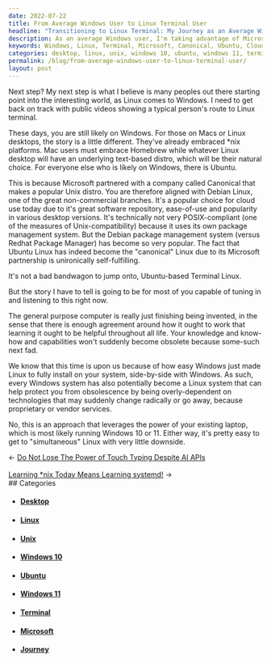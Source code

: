 ```yaml
---
date: 2022-07-22
title: From Average Windows User to Linux Terminal User
headline: "Transitioning to Linux Terminal: My Journey as an Average Windows User"
description: As an average Windows user, I'm taking advantage of Microsoft's partnership with Canonical to transition to Linux terminal. I'm installing Ubuntu on my existing laptop running Windows 10 or 11, so I can take advantage of the cloud and protect myself from obsolescence. Join me on my journey as I become a Linux terminal user.
keywords: Windows, Linux, Terminal, Microsoft, Canonical, Ubuntu, Cloud, Desktop, Laptop, Windows 10, Windows 11, Unix, Distro, Obsolescence, Journey
categories: desktop, linux, unix, windows 10, ubuntu, windows 11, terminal, microsoft, journey
permalink: /blog/from-average-windows-user-to-linux-terminal-user/
layout: post
---
```



Next step? My next step is what I believe is many peoples out there starting
point into the interesting world, as Linux comes to Windows. I need to get back
on track with public videos showing a typical person's route to Linux terminal.

These days, you are still likely on Windows. For those on Macs or Linux
desktops, the story is a little different. They've already embraced \*nix
platforms. Mac users must embrace Homebrew while whatever Linux desktop will
have an underlying text-based distro, which will be their natural choice. For
everyone else who is likely on Windows, there is Ubuntu.

This is because Microsoft partnered with a company called Canonical that makes
a popular Unix distro. You are therefore aligned with Debian Linux, one of the
great non-commercial branches. It's a popular choice for cloud use today due to
it's great software repository, ease-of-use and popularity in various desktop
versions. It's technically not very POSIX-compliant (one of the measures of
Unix-compatibility) because it uses its own package management system. But the
Debian package management system (versus Redhat Package Manager) has become
so very popular. The fact that Ubuntu Linux has indeed become the "canonical"
Linux due to its Microsoft partnership is unironically self-fulfilling.

It's not a bad bandwagon to jump onto, Ubuntu-based Terminal Linux.

But the story I have to tell is
going to be for most of you capable of tuning in and listening to this right
now.

The general purpose computer is really just finishing being invented, in the
sense that there is enough agreement around how it ought to work that learning
it ought to be helpful throughout all life. Your knowledge and know-how and
capabilities won't suddenly become obsolete because some-such next fad.

We know that this time is upon us because of how easy Windows just made Linux
to fully install on your system, side-by-side with Windows. As such, every
Windows system has also potentially become a Linux system that can help protect
you from obsolescence by being overly-dependent on technologies that may
suddenly change radically or go away, because proprietary or vendor services.

No, this is an approach that leverages the power of your existing laptop, which
is most likely running Windows 10 or 11. Either way, it's pretty easy to get to
"simultaneous" Linux with very little downside.


<div class="arrow-links"><div class="post-nav-prev"><span class="arrow">&larr;&nbsp;</span><a href="/blog/do-not-lose-the-power-of-touch-typing-despite-ai-apis/">Do Not Lose The Power of Touch Typing Despite AI APIs</a></div> &nbsp; <div class="post-nav-next"><a href="/blog/learning-nix-today-means-learning-systemd/">Learning *nix Today Means Learning systemd!</a><span class="arrow">&nbsp;&rarr;</span></div></div>
## Categories

<ul>
<li><h4><a href='/desktop/'>Desktop</a></h4></li>
<li><h4><a href='/linux/'>Linux</a></h4></li>
<li><h4><a href='/unix/'>Unix</a></h4></li>
<li><h4><a href='/windows-10/'>Windows 10</a></h4></li>
<li><h4><a href='/ubuntu/'>Ubuntu</a></h4></li>
<li><h4><a href='/windows-11/'>Windows 11</a></h4></li>
<li><h4><a href='/terminal/'>Terminal</a></h4></li>
<li><h4><a href='/microsoft/'>Microsoft</a></h4></li>
<li><h4><a href='/journey/'>Journey</a></h4></li></ul>